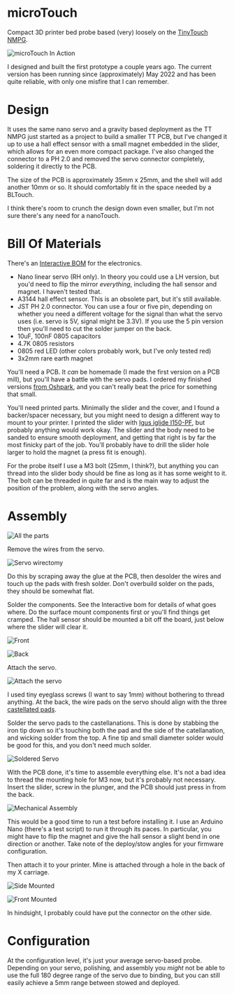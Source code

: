 # microTouch

Compact 3D printer bed probe based (very) loosely on the
[TinyTouch NMPG](https://www.thingiverse.com/thing:4661556).

![microTouch In Action](Images/inaction.gif)

I designed and built the first prototype a couple years ago. The current
version has been running since (approximately) May 2022 and has been
quite reliable, with only one misfire that I can remember.

# Design

It uses the same nano servo and a gravity based deployment as the
TT NMPG just started as a project to build a smaller TT PCB, but I've
changed it up to use a hall effect sensor with a small magnet embedded
in the slider, which allows for an even more compact package. I've also
changed the connector to a PH 2.0 and removed the servo connector
completely, soldering it directly to the PCB.

The size of the PCB is approximately 35mm x 25mm, and the shell will add
another 10mm or so. It should comfortably fit in the space needed by
a BLTouch.

I think there's room to crunch the design down even smaller, but I'm not
sure there's any need for a nanoTouch.

# Bill Of Materials

There's an [Interactive BOM](bom/ibom.html) for the electronics.

 * Nano linear servo (RH only). In theory you could use a LH version, but you'd
need to flip the mirror *everything*, including the hall sensor and magnet.
I haven't tested that.
 * A3144 hall effect sensor. This is an obsolete part, but it's still
available.
 * JST PH 2.0 connector. You can use a four or five pin, depending on
whether you need a different voltage for the signal than what the servo
uses (i.e. servo is 5V, signal might be 3.3V). If you use the 5 pin version
then you'll need to cut the solder jumper on the back.
 * 10uF, 100nF 0805 capacitors
 * 4.7K 0805 resistors
 * 0805 red LED (other colors probably work, but I've only tested red)
 * 3x2mm rare earth magnet

You'll need a PCB. It *can* be homemade (I made the first version on a PCB
mill), but you'll have a battle with the servo pads. I ordered my finished
versions [from Oshpark](https://oshpark.com/shared_projects/54oETibN),
and you can't really beat the price for something that small.

You'll need printed parts. Minimally the slider and the cover, and I found
a backer/spacer necessary, but you might need to design a different way to
mount to your printer.  I printed the slider with
[Igus iglide I150-PF](https://www.igus.com/product/12404),
but probably anything would work okay. The slider and the body need to be
sanded to ensure smooth deployment, and getting that right is by far the
most finicky part of the job. You'll probably have to drill the slider hole
larger to hold the magnet (a press fit is enough).

For the probe itself I use a M3 bolt (25mm, I think?), but anything you can
thread into the slider body should be fine as long as it has some weight to
it. The bolt can be threaded in quite far and is the main way to adjust
the position of the problem, along with the servo angles.

# Assembly

![All the parts](Images/parts.jpg)

Remove the wires from the servo.

![Servo wirectomy](Images/servo_mod.jpg)

Do this by scraping away the glue at the PCB, then desolder the wires and
touch up the pads with fresh solder. Don't overbuild solder on the pads,
they should be somewhat flat.

Solder the components. See the Interactive bom for details of what goes
where. Do the surface mount components first or you'll find things get
cramped. The hall sensor should be mounted a bit off the board, just below
where the slider will clear it.

![Front](Images/front_soldered.jpg)

![Back](Images/back_soldered.jpg)

Attach the servo.

![Attach the servo](Images/attach_servo.jpg)

I used tiny eyeglass screws (I want to say 1mm) without bothering to thread
anything. At the back, the wire pads on the servo should align
with the three
[castellated pads](https://docs.oshpark.com/tips+tricks/castellation/).

Solder the servo pads to the castellanations. This is done by stabbing the
iron tip down so it's touching both the pad and the side of the
catellanation, and wicking solder from the top. A fine tip and small
diameter solder would be good for this, and you don't need much solder.

![Soldered Servo](Images/servo_solder.jpg)

With the PCB done, it's time to assemble everything else. It's not a bad
idea to thread the mounting hole for M3 now, but it's probably not
necessary.  Insert the
slider, screw in the plunger, and the PCB should just press in from the
back.

![Mechanical Assembly](Images/slider_assembly.jpg)

This would be a good time to run a test before installing it. I use an
Arduino Nano (there's a test script) to run it through its paces. In
particular, you might have to flip the magnet and give the hall sensor a
slight bend in one direction or another. Take note of the deploy/stow
angles for your firmware configuration.

Then attach it to your printer. Mine is attached through a hole in the back
of my X carriage.

![Side Mounted](Images/mounted_side.jpg)

![Front Mounted](Images/mounted_front.jpg)

In hindsight, I probably could have put the connector on the other side.

# Configuration

At the configuration level, it's just your average servo-based probe.
Depending on your servo, polishing, and assembly you *might* not be
able to use the full 180 degree range of the servo due to binding,
but you can still easily achieve a 5mm range between stowed and deployed.
